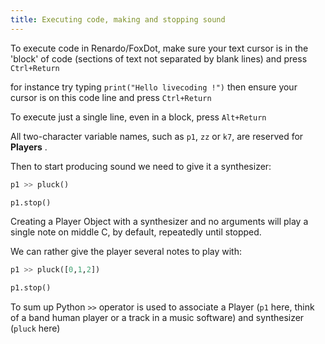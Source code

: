```yaml
---
title: Executing code, making and stopping sound
---
```


To execute code in Renardo/FoxDot, make sure your text cursor is in the 'block' of code
(sections of text not separated by blank lines) and press `Ctrl+Return`

for instance try typing `print("Hello livecoding !")` then ensure your cursor is on this code line and press `Ctrl+Return`

To execute just a single line, even in a block, press `Alt+Return`

All two-character variable names, such as `p1`, `zz` or `k7`, are reserved for **Players** .

Then to start producing sound we need to give it a synthesizer:

```python
p1 >> pluck()

p1.stop()
```

Creating a Player Object with a synthesizer and no arguments will play a single note on middle C, by default, repeatedly until stopped.

We can rather give the player several notes to play with:

```python
p1 >> pluck([0,1,2])

p1.stop()
```

To sum up Python `>>` operator is used to associate a Player (`p1` here,  think of a band human player or a track in a music software) and synthesizer (`pluck` here)